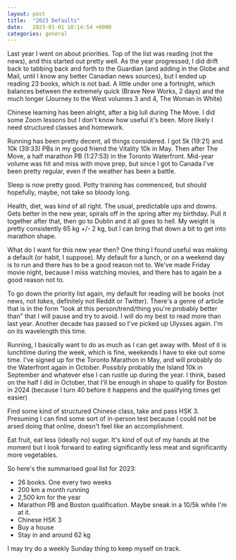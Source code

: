 ```yaml
---
layout: post
title:  "2023 Defaults"
date:   2023-01-01 10:14:54 +0000
categories: general
---
```


Last year I went on about priorities. Top of the list was reading (not the news), and this started out pretty well. As the year progressed, I did drift back to tabbing back and forth to the Guardian (and adding in the Globe and Mail, until I know any better Canadian news sources), but I ended up reading 23 books, which is not bad. A little under one a fortnight, which balances between the extremely quick (Brave New Works, 2 days) and the much longer (Journey to the West volumes 3 and 4, The Woman in White)

Chinese learning has been alright, after a big lull during The Move. I did some Zoom lessons but I don't know how useful it's been. More likely I need structured classes and homework. 

Running has been pretty decent, all things considered. I got 5k (19:21) and 10k (39:33) PBs in my good friend the Vitality 10k in May. Then after The Move, a half marathon PB (1:27:53) in the Toronto Waterfront. Mid-year volume was hit and miss with move prep, but since I got to Canada I've been pretty regular, even if the weather has been a battle. 

Sleep is now pretty good. Potty training has commenced, but should hopefully, maybe, not take so bloody long.

Health, diet, was kind of all right. The usual, predictable ups and downs. Gets better in the new year, spirals off in the spring after my birthday. Pull it together after that, then go to Dublin and it all goes to hell. My weight is pretty consistently 65 kg +/- 2 kg, but I can bring that down a bit to get into marathon shape.

What do I want for this new year then? One thing I found useful was making a default (or habit, I suppose). My default for a lunch, or on a weekend day is to run and there has to be a good reason not to. We've made Friday movie night, because I miss watching movies, and there has to again be a good reason not to. 

To go down the priority list again, my default for reading will be books (not news, not _takes_, definitely not Reddit or Twitter). There's a genre of article that is in the form "look at this person/trend/thing you're probably better than" that I will pause and try to avoid. I will do my best to read more than last year. Another decade has passed so I've picked up Ulysses again. I'm on its wavelength this time. 

Running, I basically want to do as much as I can get away with. Most of it is lunchtime during the week, which is fine, weekends I have to eke out some time. I've signed up for the Toronto Marathon in May, and will probably do the Waterfront again in October. Possibly probably the Island 10k in September and whatever else I can rustle up during the year. I think, based on the half I did in October, that I'll be enough in shape to qualify for Boston in 2024 (because I turn 40 before it happens and the qualifying times get easier)

Find some kind of structured Chinese class, take and pass HSK 3. Presuming I can find some sort of in-person test because I could not be arsed doing that online, doesn't feel like an accomplishment. 

Eat fruit, eat less (ideally no) sugar. It's kind of out of my hands at the moment but I look forward to eating significantly less meat and significantly more vegetables. 

So here's the summarised goal list for 2023:

- 26 books. One every two weeks
- 200 km a month running
- 2,500 km for the year
- Marathon PB and Boston qualification. Maybe sneak in a 10/5k while I'm at it.
- Chinese HSK 3
- Buy a house
- Stay in and around 62 kg

I may try do a weekly Sunday thing to keep myself on track. 